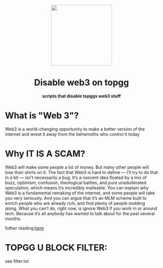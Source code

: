    <div align="center">

<img height="200" src="https://cdn.poketalebot.com/img/topgg.svg" >
  
# Disable web3 on topgg

**scripts that disable topggs web3 stuff**
 </div>
 
 
# What is "Web 3"?
Web3 is a world-changing opportunity to make a better version of the internet and wrest it away from the behemoths who control it today

# Why IT IS A SCAM?
Web3 will make some people a lot of money. But many other people will lose their shirts on it. The fact that Web3 is hard to define — I’ll try to do that in a bit — isn’t necessarily a bug. It’s a nascent idea floated by a mix of buzz, optimism, confusion, theological battles, and pure unadulterated speculation, which means it’s incredibly malleable. You can explain why Web3 is a fundamental remaking of the internet, and some people will take you very seriously. And you can argue that it’s an MLM scheme built to enrich people who are already rich, and find plenty of people nodding along.
What you can’t do, right now, is ignore Web3 if you work in or around tech. Because it’s all anybody has wanted to talk about for the past several months. 

futher reading:<a href="https://www.vox.com/recode/22907072/web3-crypto-nft-bitcoin-metaverse">here</a>

# TOPGG U BLOCK FILTER:
see filter.txt
